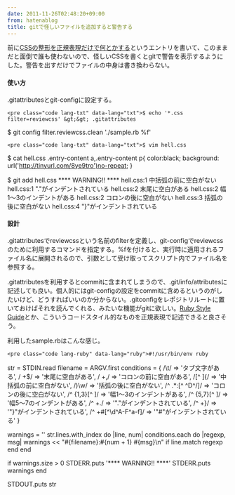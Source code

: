 ```yaml
---
date: 2011-11-26T02:48:20+09:00
from: hatenablog
title: gitで怪しいファイルを追加すると警告する
---
```


<p>前に<a href="http://r7kamura.hatenablog.com/entry/2011/11/18/004957">CSSの整形を正規表現だけで何とかする</a>というエントリを書いて、このままだと面倒で誰も使わないので、怪しいCSSを書くとgitで警告を表示するようにした。警告を出すだけでファイルの中身は書き換わらない。</p>

<div class="section">
    <h4>使い方</h4>
    <p>.gitattributesとgit-configに設定する。</p>

    <pre class="code lang-txt" data-lang="txt">$ echo '*.css filter=reviewcss' &gt;&gt; .gitattributes
$ git config filter.reviewcss.clean './sample.rb %f'</pre>

    <pre class="code lang-txt" data-lang="txt">$ vim hell.css
$ cat hell.css
    .entry-content a,.entry-content p{
   color:black;
    background: url('http://tinyurl.com/8ye9tro')no-repeat;
    }

$ git add hell.css
**** WARNING!! ****
hell.css:1 中括弧の前に空白がない
hell.css:1 "."がインデントされている
hell.css:2 末尾に空白がある
hell.css:2 幅1〜3のインデントがある
hell.css:2 コロンの後に空白がない
hell.css:3 括弧の後に空白がない
hell.css:4 "}"がインデントされている</pre>

</div>
<div class="section">
    <h4>設計</h4>
    <p>.gitattributesでreviewcssという名前のfilterを定義し、git-configでreviewcssのために利用するコマンドを指定する。%fを付けると、実行時に適用されるファイル名に展開されるので、引数として受け取ってスクリプト内でファイル名を参照する。</p>
<p>.gitattributesを利用するとcommitに含まれてしまうので、.git/info/attributesに記述しても良い。個人的にはgit-configの設定をcommitに含めるというのがしたいけど、どうすればいいのか分からない。.gitconfigをレポジトリルートに置いておけばそれを読んでくれる、みたいな機能がgitに欲しい。<a href="https://github.com/bbatsov/ruby-style-guide">Ruby Style Guide</a>とか、こういうコードスタイル的なものを正規表現で記述できると良さそう。</p>
<p>利用したsample.rbはこんな感じ。</p>

    <pre class="code lang-ruby" data-lang="ruby">#!/usr/bin/env ruby

str        = STDIN.read
filename   = ARGV.first
conditions = {
  /\t/                =&gt; 'タブ文字がある',
  / +$/               =&gt; '末尾に空白がある',
  / +,/               =&gt; 'コロンの前に空白がある',
  /[^ ]\{/            =&gt; '中括弧の前に空白がない',
  /\)\w/              =&gt; '括弧の後に空白がない',
  /^ .*:[^ ^D^\/]/    =&gt; 'コロンの後に空白がない',
  /^ {1,3}[^ ]/       =&gt; '幅1〜3のインデントがある',
  /^ {5,7}[^ ]/       =&gt; '幅5〜7のインデントがある',
  /^ +\./             =&gt; '"."がインデントされている',
  /^ +\}/             =&gt; '"}"がインデントされている',
  /^ +#[^\d^A-F^a-f]/ =&gt; '"#"がインデントされている'
}

warnings = ''
str.lines.with_index do |line, num|
  conditions.each do |regexp, msg|
    warnings &lt;&lt; "#{filename}:#{num + 1} #{msg}\n" if line.match regexp
  end
end

if warnings.size &gt; 0
  STDERR.puts '**** WARNING!! ****'
  STDERR.puts warnings
end

STDOUT.puts str</pre>

</div>
